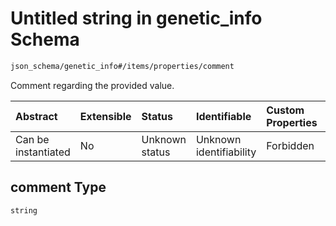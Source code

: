 # Untitled string in genetic\_info Schema

```txt
json_schema/genetic_info#/items/properties/comment
```

Comment regarding the provided value.

| Abstract            | Extensible | Status         | Identifiable            | Custom Properties | Additional Properties | Access Restrictions | Defined In                                                                 |
| :------------------ | :--------- | :------------- | :---------------------- | :---------------- | :-------------------- | :------------------ | :------------------------------------------------------------------------- |
| Can be instantiated | No         | Unknown status | Unknown identifiability | Forbidden         | Allowed               | none                | [genetic.schema.json\*](../out/genetic.schema.json "open original schema") |

## comment Type

`string`
